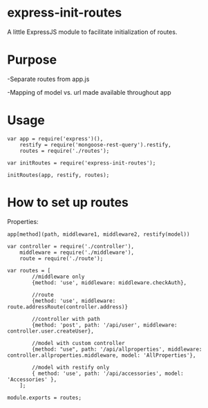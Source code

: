 # express-init-routes
A little ExpressJS module to facilitate initialization of routes.

# Purpose
-Separate routes from app.js

-Mapping of model vs. url made available throughout app

# Usage
```
var app = require('express')(),
    restify = require('mongoose-rest-query').restify,
    routes = require('./routes');

var initRoutes = require('express-init-routes');

initRoutes(app, restify, routes);
```

# How to set up routes


Properties:
```
app[method](path, middleware1, middleware2, restify(model))
```


```
var controller = require('./controller'),
    middleware = require('./middleware'),
    route = require('./route');

var routes = [
        //middleware only
        {method: 'use', middleware: middleware.checkAuth},

        //route
        {method: 'use', middleware: route.addressRoute(controller.address)}

        //controller with path
        {method: 'post', path: '/api/user', middleware: controller.user.createUser},

        //model with custom controller
        {method: "use", path: '/api/allproperties', middleware: controller.allproperties.middleware, model: 'AllProperties'},

        //model with restify only
        { method: 'use', path: '/api/accessories', model: 'Accessories' },
    ];

module.exports = routes;
```